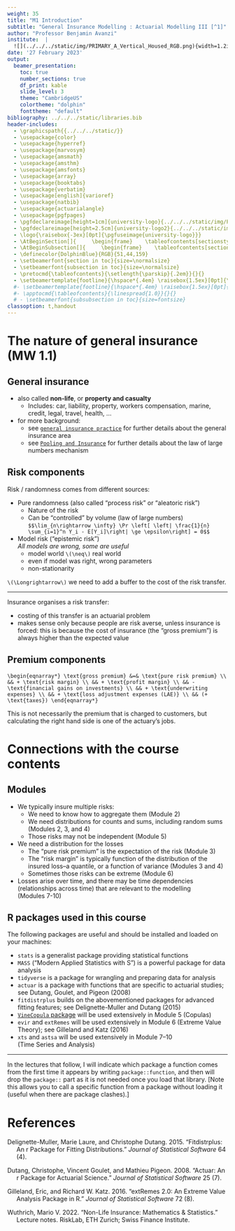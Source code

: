 ```yaml
---
weight: 35
title: "M1 Introduction"
subtitle: "General Insurance Modelling : Actuarial Modelling III [^1]"
author: "Professor Benjamin Avanzi"
institute:  |
  ![](../../../static/img/PRIMARY_A_Vertical_Housed_RGB.png){width=1.2in}  
date: '27 February 2023'
output:
  beamer_presentation:
    toc: true
    number_sections: true
    df_print: kable
    slide_level: 3
    theme: "CambridgeUS"  
    colortheme: "dolphin"  
    fonttheme: "default"
bibliography: ../../../static/libraries.bib
header-includes:
  - \graphicspath{{../../../static/}}
  - \usepackage{color}
  - \usepackage{hyperref}
  - \usepackage{marvosym}
  - \usepackage{amsmath}
  - \usepackage{amsthm}
  - \usepackage{amsfonts}
  - \usepackage{array}
  - \usepackage{booktabs}
  - \usepackage{verbatim}
  - \usepackage[english]{varioref}
  - \usepackage{natbib}
  - \usepackage{actuarialangle}
  - \usepackage{pgfpages}   
  - \pgfdeclareimage[height=1cm]{university-logo}{../../../static/img/PRIMARY_A_Vertical_Housed_RGB.png}
  - \pgfdeclareimage[height=2.5cm]{university-logo2}{../../../static/img/PRIMARY_A_Vertical_Housed_RGB.png}
  - \logo{\raisebox{-3ex}[0pt]{\pgfuseimage{university-logo}}}
  - \AtBeginSection[]{     \begin{frame}    \tableofcontents[sectionstyle=show/shaded,subsectionstyle=hide/hide/hide]     \end{frame}  \addtocounter{framenumber}{-1}}
  - \AtBeginSubsection[]{     \begin{frame}    \tableofcontents[sectionstyle=show/hide,subsectionstyle=show/shaded/hide]      \end{frame}  \addtocounter{framenumber}{-1}} # to remove this you need to also change "slide_level" to 2
  - \definecolor{DolphinBlue}{RGB}{51,44,159}
  - \setbeamerfont{section in toc}{size=\normalsize}
  - \setbeamerfont{subsection in toc}{size=\normalsize}
  - \pretocmd{\tableofcontents}{\setlength{\parskip}{.2em}}{}{}
  - \setbeamertemplate{footline}{\hspace*{.4em} \raisebox{1.5ex}[0pt]{\textcolor{DolphinBlue}{\insertframenumber/\inserttotalframenumber}}}
  #- \setbeamertemplate{footline}{\hspace*{.4em} \raisebox{1.5ex}[0pt]{\textcolor{DolphinBlue}{\insertframenumber}}}
  #- \apptocmd{\tableofcontents}{\linespread{1.0}}{}{}
  # - \setbeamerfont{subsubsection in toc}{size=fontsize}
classoption: t,handout
---
```


# The nature of general insurance (MW 1.1)

## General insurance

- also called **non-life**, or **property and casualty**
  - Includes: car, liability, property, workers compensation, marine, credit, legal, travel, health, …
- for more background:
  - see [`general insurance practice`](https://actl10001.netlify.app/docs/actuarial-practice/general-insurance/) for further details about the general insurance area
  - see [`Pooling and Insurance`](https://actl10001.netlify.app/docs/actuarial-techniques/pooling-and-insurance/) for further details about the law of large numbers mechanism

## Risk components

Risk / randomness comes from different sources:

- Pure randomness (also called “process risk” or “aleatoric risk”)
  - Nature of the risk
  - Can be “controlled” by volume (law of large numbers)
    `$$\lim_{n\rightarrow \infty} \Pr \left[ \left| \frac{1}{n} \sum_{i=1}^n Y_i - E[Y_i]\right| \ge \epsilon\right] = 0$$`
- Model risk (“epistemic risk”)  
  *All models are wrong, some are useful*
  - model world `\(\neq\)` real world
  - even if model was right, wrong parameters
  - non-stationarity

`\(\Longrightarrow\)` we need to add a buffer to the cost of the risk transfer.

------------------------------------------------------------------------

Insurance organises a risk transfer:

- costing of this transfer is an actuarial problem
- makes sense only because people are risk averse, unless insurance is forced: this is because the cost of insurance (the “gross premium”) is always higher than the expected value

## Premium components

`\begin{eqnarray*} \text{gross premium} &=& \text{pure risk premium} \\ && + \text{risk margin} \\ && + \text{profit margin} \\ && - \text{financial gains on investments} \\ && + \text{underwriting expenses} \\ && + \text{loss adjustment expenses (LAE)} \\ && (+ \text{taxes}) \end{eqnarray*}`

This is not necessarily the premium that is charged to customers, but calculating the right hand side is one of the actuary’s jobs.

# Connections with the course contents

## Modules

- We typically insure multiple risks:
  - We need to know how to aggregate them (Module 2)
  - We need distributions for counts and sums, including random sums (Modules 2, 3, and 4)
  - Those risks may not be independent (Module 5)
- We need a distribution for the losses
  - The “pure risk premium” is the expectation of the risk (Module 3)
  - The “risk margin” is typically function of the distribution of the insured loss–a quantile, or a function of variance (Modules 3 and 4)
  - Sometimes those risks can be extreme (Module 6)
- Losses arise over time, and there may be time dependencies (relationships across time) that are relevant to the modelling  
  (Modules 7-10)

## R packages used in this course

The following packages are useful and should be installed and loaded on your machines:

- `stats` is a generalist package providing statistical functions
- `MASS` (“Modern Applied Statistics with S”) is a powerful package for data analysis
- `tidyverse` is a package for wrangling and preparing data for analysis
- `actuar` is a package with functions that are specific to actuarial studies;
  see Dutang, Goulet, and Pigeon (2008)
- `fitdistrplus` builds on the abovementioned packages for advanced fitting features;
  see Delignette-Muller and Dutang (2015)
- [`VineCopula` package](https://cran.r-project.org/web/packages/VineCopula/readme/README.html#bivariate-copula-modeling-the-bicop-family) will be used extensively in Module 5 (Copulas)
- `evir` and `extRemes` will be used extensively in Module 6 (Extreme Value Theory);
  see Gilleland and Katz (2016)
- `xts` and `astsa` will be used extensively in Module 7–10  
  (Time Series and Analysis)

------------------------------------------------------------------------

In the lectures that follow, I will indicate which package a function comes from the first time it appears by writing `package::function`, and then will drop the `package::` part as it is not needed once you load that library.
\[Note this allows you to call a specific function from a package without loading it (useful when there are package clashes).\]

# References

<div id="refs" class="references csl-bib-body hanging-indent">

<div id="ref-DMDu15" class="csl-entry">

Delignette-Muller, Marie Laure, and Christophe Dutang. 2015. “Fitdistrplus: An r Package for Fitting Distributions.” *Journal of Statistical Software* 64 (4).

</div>

<div id="ref-DiGoPi08" class="csl-entry">

Dutang, Christophe, Vincent Goulet, and Mathieu Pigeon. 2008. “Actuar: An r Package for Actuarial Science.” *Journal of Statistical Software* 25 (7).

</div>

<div id="ref-GiKa16" class="csl-entry">

Gilleland, Eric, and Richard W. Katz. 2016. “<span class="nocase">extRemes</span> 2.0: An Extreme Value Analysis Package in R.” *Journal of Statistical Software* 72 (8).

</div>

<div id="ref-Wut20" class="csl-entry">

Wuthrich, Mario V. 2022. “Non-Life Insurance: Mathematics & Statistics.” Lecture notes. RiskLab, ETH Zurich; Swiss Finance Institute.

</div>

</div>

[^1]: References: Chapter 1 of Wuthrich (2022) \| `\(\; \rightarrow\)` [](https://gim-am3.netlify.app/output/23-GIM-M1-lec.pdf)
